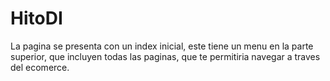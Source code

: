 # HitoDI
La pagina se presenta con un index inicial, este tiene un menu en la parte superior, que incluyen todas las paginas, que te permitiria navegar a traves del ecomerce.
